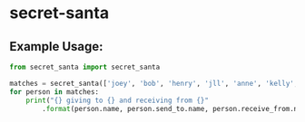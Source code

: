 # secret-santa

## Example Usage:

```python
from secret_santa import secret_santa

matches = secret_santa(['joey', 'bob', 'henry', 'jll', 'anne', 'kelly', 'tim'])
for person in matches:
    print("{} giving to {} and receiving from {}"
        .format(person.name, person.send_to.name, person.receive_from.name))
```